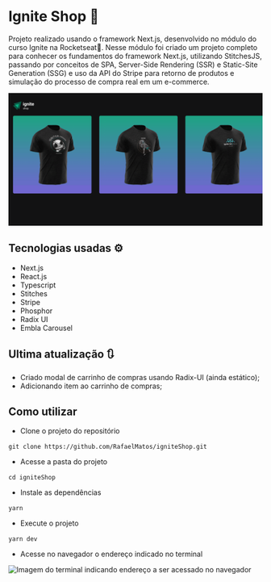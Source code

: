 # Ignite Shop 🛒
Projeto realizado usando o framework Next.js, desenvolvido no módulo do curso Ignite na Rocketseat🚀. Nesse módulo foi criado um projeto completo para conhecer os fundamentos do framework Next.js, utilizando StitchesJS, passando por conceitos de SPA, Server-Side Rendering (SSR) e Static-Site Generation (SSG) e uso da API do Stripe para retorno de produtos e simulação do processo de compra real em um e-commerce.

<img src='./screenshots/tela.gif' alt='git da tela da aplicação Ignite Shop'>

## Tecnologias usadas ⚙
  - Next.js
  - React.js
  - Typescript
  - Stitches
  - Stripe
  - Phosphor
  - Radix UI
  - Embla Carousel
  

## Ultima atualização 🔃
- Criado modal de carrinho de compras usando Radix-UI (ainda estático);
- Adicionando item ao carrinho de compras;

## Como utilizar
- Clone o projeto do repositório
```
git clone https://github.com/RafaelMatos/igniteShop.git
```
- Acesse a pasta do projeto
```
cd igniteShop
```
- Instale as dependências 
```
yarn
```
<!-- - Execute o JSON Server
```
yarn dev:server
``` -->
- Execute o projeto
```
yarn dev
```

- Acesse no navegador o endereço indicado no terminal

<img src='./screenshots/endereco.png' alt='Imagem do terminal indicando endereço a ser acessado no navegador'>
